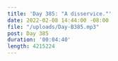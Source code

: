 ```yaml
---
title: 'Day 385: "A disservice."'
date: 2022-02-08 14:44:00 -08:00
file: "/uploads/Day-B385.mp3"
post: Day 385
duration: '00:04:40'
length: 4215224
---
```


